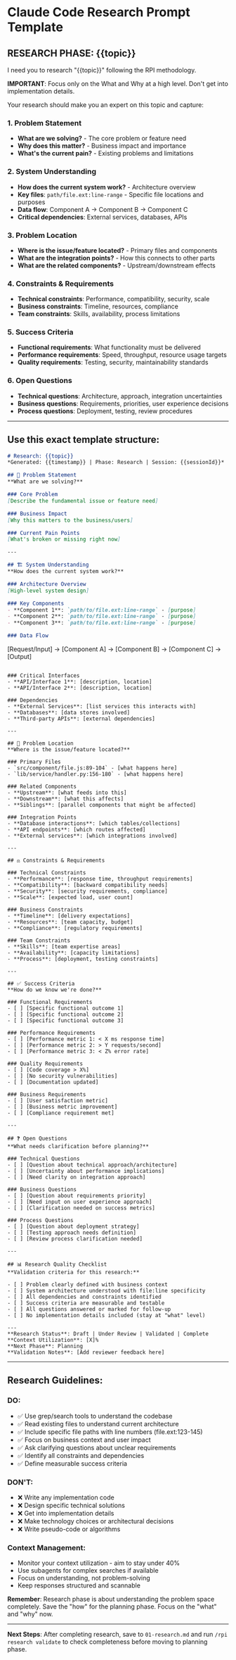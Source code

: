 # Claude Code Research Prompt Template

## RESEARCH PHASE: {{topic}}

I need you to research "{{topic}}" following the RPI methodology.

**IMPORTANT**: Focus only on the What and Why at a high level. Don't get into implementation details.

Your research should make you an expert on this topic and capture:

### 1. Problem Statement
- **What are we solving?** - The core problem or feature need
- **Why does this matter?** - Business impact and importance  
- **What's the current pain?** - Existing problems and limitations

### 2. System Understanding
- **How does the current system work?** - Architecture overview
- **Key files**: `path/file.ext:line-range` - Specific file locations and purposes
- **Data flow**: Component A → Component B → Component C
- **Critical dependencies**: External services, databases, APIs

### 3. Problem Location
- **Where is the issue/feature located?** - Primary files and components
- **What are the integration points?** - How this connects to other parts
- **What are the related components?** - Upstream/downstream effects

### 4. Constraints & Requirements
- **Technical constraints**: Performance, compatibility, security, scale
- **Business constraints**: Timeline, resources, compliance
- **Team constraints**: Skills, availability, process limitations

### 5. Success Criteria
- **Functional requirements**: What functionality must be delivered
- **Performance requirements**: Speed, throughput, resource usage targets
- **Quality requirements**: Testing, security, maintainability standards

### 6. Open Questions
- **Technical questions**: Architecture, approach, integration uncertainties
- **Business questions**: Requirements, priorities, user experience decisions
- **Process questions**: Deployment, testing, review procedures

---

## Use this exact template structure:

```markdown
# Research: {{topic}}
*Generated: {{timestamp}} | Phase: Research | Session: {{sessionId}}*

## 🎯 Problem Statement
**What are we solving?**

### Core Problem
[Describe the fundamental issue or feature need]

### Business Impact  
[Why this matters to the business/users]

### Current Pain Points
[What's broken or missing right now]

---

## 🏗️ System Understanding  
**How does the current system work?**

### Architecture Overview
[High-level system design]

### Key Components
- **Component 1**: `path/to/file.ext:line-range` - [purpose]
- **Component 2**: `path/to/file.ext:line-range` - [purpose]
- **Component 3**: `path/to/file.ext:line-range` - [purpose]

### Data Flow
```
[Request/Input] → [Component A] → [Component B] → [Component C] → [Output]
```

### Critical Interfaces
- **API/Interface 1**: [description, location]
- **API/Interface 2**: [description, location]

### Dependencies
- **External Services**: [list services this interacts with]
- **Databases**: [data stores involved]
- **Third-party APIs**: [external dependencies]

---

## 📍 Problem Location
**Where is the issue/feature located?**

### Primary Files
- `src/component/file.js:89-104` - [what happens here]
- `lib/service/handler.py:156-180` - [what happens here]

### Related Components  
- **Upstream**: [what feeds into this]
- **Downstream**: [what this affects]
- **Siblings**: [parallel components that might be affected]

### Integration Points
- **Database interactions**: [which tables/collections]
- **API endpoints**: [which routes affected]
- **External services**: [which integrations involved]

---

## ⚖️ Constraints & Requirements

### Technical Constraints
- **Performance**: [response time, throughput requirements]
- **Compatibility**: [backward compatibility needs]
- **Security**: [security requirements, compliance]
- **Scale**: [expected load, user count]

### Business Constraints
- **Timeline**: [delivery expectations]
- **Resources**: [team capacity, budget]
- **Compliance**: [regulatory requirements]

### Team Constraints  
- **Skills**: [team expertise areas]
- **Availability**: [capacity limitations]
- **Process**: [deployment, testing constraints]

---

## ✅ Success Criteria
**How do we know we're done?**

### Functional Requirements
- [ ] [Specific functional outcome 1]
- [ ] [Specific functional outcome 2]
- [ ] [Specific functional outcome 3]

### Performance Requirements
- [ ] [Performance metric 1: < X ms response time]
- [ ] [Performance metric 2: > Y requests/second]
- [ ] [Performance metric 3: < Z% error rate]

### Quality Requirements
- [ ] [Code coverage > X%]
- [ ] [No security vulnerabilities]
- [ ] [Documentation updated]

### Business Requirements
- [ ] [User satisfaction metric]
- [ ] [Business metric improvement]
- [ ] [Compliance requirement met]

---

## ❓ Open Questions
**What needs clarification before planning?**

### Technical Questions
- [ ] [Question about technical approach/architecture]
- [ ] [Uncertainty about performance implications]
- [ ] [Need clarity on integration approach]

### Business Questions
- [ ] [Question about requirements priority]
- [ ] [Need input on user experience approach]
- [ ] [Clarification needed on success metrics]

### Process Questions
- [ ] [Question about deployment strategy]
- [ ] [Testing approach needs definition]
- [ ] [Review process clarification needed]

---

## 📊 Research Quality Checklist
**Validation criteria for this research:**

- [ ] Problem clearly defined with business context
- [ ] System architecture understood with file:line specificity
- [ ] All dependencies and constraints identified
- [ ] Success criteria are measurable and testable
- [ ] All questions answered or marked for follow-up
- [ ] No implementation details included (stay at "what" level)

---
**Research Status**: Draft | Under Review | Validated | Complete
**Context Utilization**: [X]% 
**Next Phase**: Planning
**Validation Notes**: [Add reviewer feedback here]
```

---

## Research Guidelines:

### DO:
- ✅ Use grep/search tools to understand the codebase
- ✅ Read existing files to understand current architecture
- ✅ Include specific file paths with line numbers (file.ext:123-145)
- ✅ Focus on business context and user impact
- ✅ Ask clarifying questions about unclear requirements
- ✅ Identify all constraints and dependencies
- ✅ Define measurable success criteria

### DON'T:
- ❌ Write any implementation code
- ❌ Design specific technical solutions
- ❌ Get into implementation details
- ❌ Make technology choices or architectural decisions
- ❌ Write pseudo-code or algorithms

### Context Management:
- Monitor your context utilization - aim to stay under 40%
- Use subagents for complex searches if available
- Focus on understanding, not problem-solving
- Keep responses structured and scannable

**Remember**: Research phase is about understanding the problem space completely. Save the "how" for the planning phase. Focus on the "what" and "why" now.

---

**Next Steps**: After completing research, save to `01-research.md` and run `/rpi research validate` to check completeness before moving to planning phase.